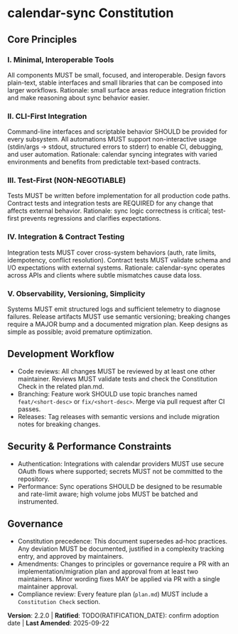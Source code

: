 # calendar-sync Constitution
<!-- Sync Impact Report
Version change: v2.1.1 -> v2.2.0
Modified principles: none renamed; clarified descriptions and added explicit MUST/SHOULD language
Added sections: Development Workflow (mandatory sections clarified)
Removed sections: none
Templates requiring updates: /.specify/templates/plan-template.md ✅ updated
					   /.specify/templates/spec-template.md ⚠ pending
					   /.specify/templates/tasks-template.md ⚠ pending
Follow-up TODOs: TODO(RATIFICATION_DATE): confirm original adoption date if known
-->

## Core Principles

### I. Minimal, Interoperable Tools
All components MUST be small, focused, and interoperable. Design favors plain-text, stable interfaces
and small libraries that can be composed into larger workflows. Rationale: small surface areas
reduce integration friction and make reasoning about sync behavior easier.

### II. CLI-First Integration
Command-line interfaces and scriptable behavior SHOULD be provided for every subsystem. All
automations MUST support non-interactive usage (stdin/args → stdout, structured errors to stderr)
to enable CI, debugging, and user automation. Rationale: calendar syncing integrates with varied
environments and benefits from predictable text-based contracts.

### III. Test-First (NON-NEGOTIABLE)
Tests MUST be written before implementation for all production code paths. Contract tests and
integration tests are REQUIRED for any change that affects external behavior. Rationale: sync
logic correctness is critical; test-first prevents regressions and clarifies expectations.

### IV. Integration & Contract Testing
Integration tests MUST cover cross-system behaviors (auth, rate limits, idempotency, conflict
resolution). Contract tests MUST validate schema and I/O expectations with external systems.
Rationale: calendar-sync operates across APIs and clients where subtle mismatches cause data
loss.

### V. Observability, Versioning, Simplicity
Systems MUST emit structured logs and sufficient telemetry to diagnose failures. Release
artifacts MUST use semantic versioning; breaking changes require a MAJOR bump and a
documented migration plan. Keep designs as simple as possible; avoid premature optimization.


## Development Workflow

- Code reviews: All changes MUST be reviewed by at least one other maintainer. Reviews MUST
	validate tests and check the Constitution Check in the related plan.md.
- Branching: Feature work SHOULD use topic branches named `feat/<short-desc>` or
	`fix/<short-desc>`. Merge via pull request after CI passes.
- Releases: Tag releases with semantic versions and include migration notes for breaking changes.


## Security & Performance Constraints

- Authentication: Integrations with calendar providers MUST use secure OAuth flows where
	supported; secrets MUST not be committed to the repository.
- Performance: Sync operations SHOULD be designed to be resumable and rate-limit aware; high
	volume jobs MUST be batched and instrumented.


## Governance

- Constitution precedence: This document supersedes ad-hoc practices. Any deviation MUST be
	documented, justified in a complexity tracking entry, and approved by maintainers.
- Amendments: Changes to principles or governance require a PR with an implementation/migration
	plan and approval from at least two maintainers. Minor wording fixes MAY be applied via PR
	with a single maintainer approval.
- Compliance review: Every feature plan (`plan.md`) MUST include a `Constitution Check` section.

**Version**: 2.2.0 | **Ratified**: TODO(RATIFICATION_DATE): confirm adoption date | **Last Amended**: 2025-09-22